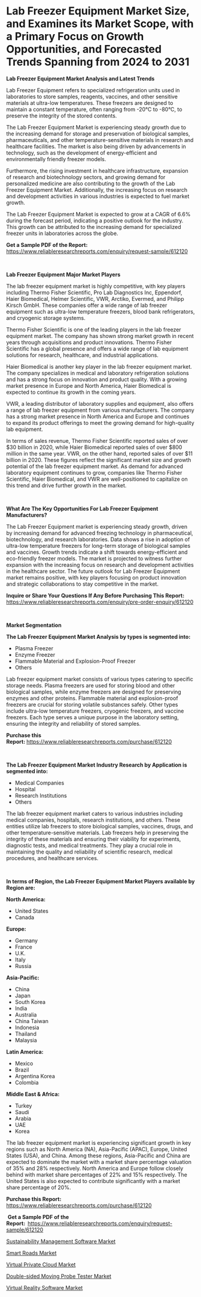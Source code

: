 <p><h1>Lab Freezer Equipment Market Size, and Examines its Market Scope, with a Primary Focus on Growth Opportunities, and Forecasted Trends Spanning from 2024 to 2031</h1></p><p><strong>Lab Freezer Equipment Market Analysis and Latest Trends</strong></p>
<p><p>Lab Freezer Equipment refers to specialized refrigeration units used in laboratories to store samples, reagents, vaccines, and other sensitive materials at ultra-low temperatures. These freezers are designed to maintain a constant temperature, often ranging from -20°C to -80°C, to preserve the integrity of the stored contents.</p><p>The Lab Freezer Equipment Market is experiencing steady growth due to the increasing demand for storage and preservation of biological samples, pharmaceuticals, and other temperature-sensitive materials in research and healthcare facilities. The market is also being driven by advancements in technology, such as the development of energy-efficient and environmentally friendly freezer models.</p><p>Furthermore, the rising investment in healthcare infrastructure, expansion of research and biotechnology sectors, and growing demand for personalized medicine are also contributing to the growth of the Lab Freezer Equipment Market. Additionally, the increasing focus on research and development activities in various industries is expected to fuel market growth.</p><p>The Lab Freezer Equipment Market is expected to grow at a CAGR of 6.6% during the forecast period, indicating a positive outlook for the industry. This growth can be attributed to the increasing demand for specialized freezer units in laboratories across the globe.</p></p>
<p><strong>Get a Sample PDF of the Report:&nbsp;</strong> <a href="https://www.reliableresearchreports.com/enquiry/request-sample/612120">https://www.reliableresearchreports.com/enquiry/request-sample/612120</a></p>
<p>&nbsp;</p>
<p><strong>Lab Freezer Equipment Major Market Players</strong></p>
<p><p>The lab freezer equipment market is highly competitive, with key players including Thermo Fisher Scientific, Pro Lab Diagnostics Inc, Eppendorf, Haier Biomedical, Helmer Scientific, VWR, Arctiko, Evermed, and Philipp Kirsch GmbH. These companies offer a wide range of lab freezer equipment such as ultra-low temperature freezers, blood bank refrigerators, and cryogenic storage systems.</p><p>Thermo Fisher Scientific is one of the leading players in the lab freezer equipment market. The company has shown strong market growth in recent years through acquisitions and product innovations. Thermo Fisher Scientific has a global presence and offers a wide range of lab equipment solutions for research, healthcare, and industrial applications.</p><p>Haier Biomedical is another key player in the lab freezer equipment market. The company specializes in medical and laboratory refrigeration solutions and has a strong focus on innovation and product quality. With a growing market presence in Europe and North America, Haier Biomedical is expected to continue its growth in the coming years.</p><p>VWR, a leading distributor of laboratory supplies and equipment, also offers a range of lab freezer equipment from various manufacturers. The company has a strong market presence in North America and Europe and continues to expand its product offerings to meet the growing demand for high-quality lab equipment.</p><p>In terms of sales revenue, Thermo Fisher Scientific reported sales of over $30 billion in 2020, while Haier Biomedical reported sales of over $800 million in the same year. VWR, on the other hand, reported sales of over $11 billion in 2020. These figures reflect the significant market size and growth potential of the lab freezer equipment market. As demand for advanced laboratory equipment continues to grow, companies like Thermo Fisher Scientific, Haier Biomedical, and VWR are well-positioned to capitalize on this trend and drive further growth in the market.</p></p>
<p>&nbsp;</p>
<p><strong>What Are The Key Opportunities For Lab Freezer Equipment Manufacturers?</strong></p>
<p><p>The Lab Freezer Equipment market is experiencing steady growth, driven by increasing demand for advanced freezing technology in pharmaceutical, biotechnology, and research laboratories. Data shows a rise in adoption of ultra-low temperature freezers for long-term storage of biological samples and vaccines. Growth trends indicate a shift towards energy-efficient and eco-friendly freezer models. The market is projected to witness further expansion with the increasing focus on research and development activities in the healthcare sector. The future outlook for Lab Freezer Equipment market remains positive, with key players focusing on product innovation and strategic collaborations to stay competitive in the market.</p></p>
<p><strong>Inquire or Share Your Questions If Any Before Purchasing This Report:</strong> <a href="https://www.reliableresearchreports.com/enquiry/pre-order-enquiry/612120">https://www.reliableresearchreports.com/enquiry/pre-order-enquiry/612120</a></p>
<p>&nbsp;</p>
<p><strong>Market Segmentation</strong></p>
<p><strong>The Lab Freezer Equipment Market Analysis by types is segmented into:</strong></p>
<p><ul><li>Plasma Freezer</li><li>Enzyme Freezer</li><li>Flammable Material and Explosion-Proof Freezer</li><li>Others</li></ul></p>
<p><p>Lab freezer equipment market consists of various types catering to specific storage needs. Plasma freezers are used for storing blood and other biological samples, while enzyme freezers are designed for preserving enzymes and other proteins. Flammable material and explosion-proof freezers are crucial for storing volatile substances safely. Other types include ultra-low temperature freezers, cryogenic freezers, and vaccine freezers. Each type serves a unique purpose in the laboratory setting, ensuring the integrity and reliability of stored samples.</p></p>
<p><strong>Purchase this Report:&nbsp;</strong><a href="https://www.reliableresearchreports.com/purchase/612120">https://www.reliableresearchreports.com/purchase/612120</a></p>
<p>&nbsp;</p>
<p><strong>The Lab Freezer Equipment Market Industry Research by Application is segmented into:</strong></p>
<p><ul><li>Medical Companies</li><li>Hospital</li><li>Research Institutions</li><li>Others</li></ul></p>
<p><p>The lab freezer equipment market caters to various industries including medical companies, hospitals, research institutions, and others. These entities utilize lab freezers to store biological samples, vaccines, drugs, and other temperature-sensitive materials. Lab freezers help in preserving the integrity of these materials and ensuring their viability for experiments, diagnostic tests, and medical treatments. They play a crucial role in maintaining the quality and reliability of scientific research, medical procedures, and healthcare services.</p></p>
<p>&nbsp;</p>
<p><strong>In terms of Region, the Lab Freezer Equipment Market Players available by Region are:</strong></p>
<p>
    <p> <strong> North America: </strong>
        <ul>
            <li>United States</li>
            <li>Canada</li>
        </ul>
        </p> 
    <p> <strong> Europe: </strong>
        <ul>
            <li>Germany</li>
            <li>France</li>
            <li>U.K.</li>
            <li>Italy</li>
            <li>Russia</li>
        </ul>
        </p> 
    <p> <strong> Asia-Pacific: </strong>
        <ul>
            <li>China</li>
            <li>Japan</li>
            <li>South Korea</li>
            <li>India</li>
            <li>Australia</li>
            <li>China Taiwan</li>
            <li>Indonesia</li>
            <li>Thailand</li>
            <li>Malaysia</li>
        </ul>
        </p> 
    <p> <strong> Latin America: </strong>
        <ul>
            <li>Mexico</li>
            <li>Brazil</li>
            <li>Argentina Korea</li>
            <li>Colombia</li>
        </ul>
        </p> 
    <p> <strong> Middle East & Africa: </strong>
        <ul>
            <li>Turkey</li>
            <li>Saudi</li>
            <li>Arabia</li>
            <li>UAE</li>
            <li>Korea</li>
        </ul>
    </p>
    </p>
<p><p>The lab freezer equipment market is experiencing significant growth in key regions such as North America (NA), Asia-Pacific (APAC), Europe, United States (USA), and China. Among these regions, Asia-Pacific and China are expected to dominate the market with a market share percentage valuation of 35% and 28% respectively. North America and Europe follow closely behind with market share percentages of 22% and 15% respectively. The United States is also expected to contribute significantly with a market share percentage of 20%.</p></p>
<p><strong>Purchase this Report: </strong><a href="https://www.reliableresearchreports.com/purchase/612120">https://www.reliableresearchreports.com/purchase/612120</a></p>
<p>&nbsp;<strong>Get a Sample PDF of the Report:&nbsp;&nbsp;</strong><a href="https://www.reliableresearchreports.com/enquiry/request-sample/612120">https://www.reliableresearchreports.com/enquiry/request-sample/612120</a></p>
<p><strong></strong></p>
<p><p><a href="https://medium.com/p/7ad655e15858/edit">Sustainability Management Software Market</a></p><p><a href="https://medium.com/p/6c5c770fc455/edit">Smart Roads Market</a></p><p><a href="https://medium.com/p/811a8a632ffe/edit">Virtual Private Cloud Market</a></p><p><a href="https://github.com/ruddyyedelwadw/Market-Research-Report-List-1/blob/main/double-sided-moving-probe-tester-market.md">Double-sided Moving Probe Tester Market</a></p><p><a href="https://medium.com/p/e383d4f689bd/edit">Virtual Reality Software Market</a></p></p>